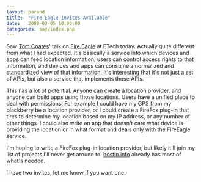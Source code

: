 ```yaml
---
layout: parand
title:  "Fire Eagle Invites Available"
date:   2008-03-05 10:00:00
categories: say/index.php
---
```

Saw [Tom Coates](/web/20101222033442/http://www.plasticbag.org/)' talk on [Fire Eagle](/web/20101222033442/http://fireeagle.com/) at ETech today. Actually quite different from what I had expected. It's basically a service into which devices and apps can feed location information, users can control access rights to that information, and devices and apps can consume a normalized and standardized view of that information. It's interesting that it's not just a set of APIs, but also a service that implements those APIs.

This has a lot of potential. Anyone can create a location provider, and anyone can build apps using those locations. Users have a unified place to deal with permissions. For example I could have my GPS from my blackberry be a location provider, or I could create a FireFox plug-in that tires to determine my location based on my IP address, or any number of other things. I could also write an app that doesn't care what device is providing the location or in what format and deals only with the FireEagle service.

I'm hoping to write a FireFox plug-in location provider, but likely it'll join my list of projects I'll never get around to. [hostip.info](http://www.hostip.info/) already has most of what's needed. 

I have two invites, let me know if you want one.
